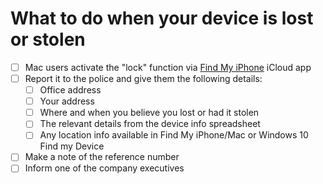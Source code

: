 # What to do when your device is lost or stolen

- [ ] Mac users activate the "lock" function via [Find My iPhone](https://www.icloud.com) iCloud app
- [ ] Report it to the police and give them the following details:
  - [ ] Office address
  - [ ] Your address
  - [ ] Where and when you believe you lost or had it stolen
  - [ ] The relevant details from the device info spreadsheet
  - [ ] Any location info available in Find My iPhone/Mac or Windows 10 Find my Device
- [ ] Make a note of the reference number
- [ ] Inform one of the company executives